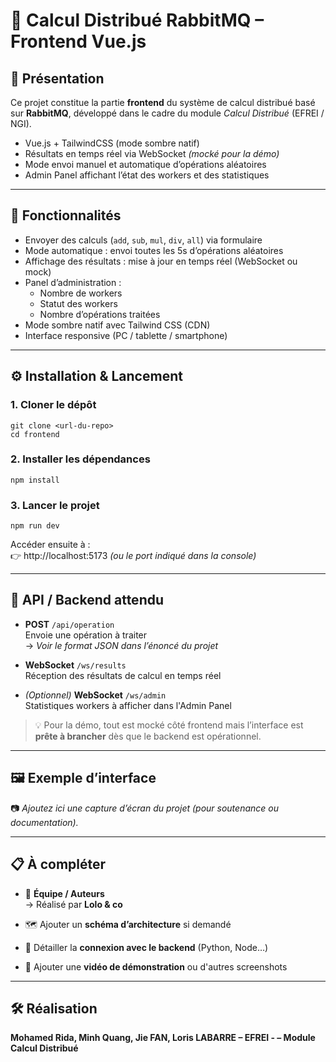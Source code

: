 # 🧠 Calcul Distribué RabbitMQ – Frontend Vue.js

## 📌 Présentation

Ce projet constitue la partie **frontend** du système de calcul distribué basé sur **RabbitMQ**, développé dans le cadre du module *Calcul Distribué* (EFREI / NGI).

- Vue.js + TailwindCSS (mode sombre natif)
- Résultats en temps réel via WebSocket *(mocké pour la démo)*
- Mode envoi manuel et automatique d’opérations aléatoires
- Admin Panel affichant l’état des workers et des statistiques

---

## 🚀 Fonctionnalités

- Envoyer des calculs (`add`, `sub`, `mul`, `div`, `all`) via formulaire
- Mode automatique : envoi toutes les 5s d’opérations aléatoires
- Affichage des résultats : mise à jour en temps réel (WebSocket ou mock)
- Panel d’administration :
  - Nombre de workers
  - Statut des workers
  - Nombre d’opérations traitées
- Mode sombre natif avec Tailwind CSS (CDN)
- Interface responsive (PC / tablette / smartphone)

---

## ⚙️ Installation & Lancement

### 1. Cloner le dépôt

```
git clone <url-du-repo>
cd frontend
```

### 2. Installer les dépendances

```
npm install
```

### 3. Lancer le projet

```
npm run dev
```

Accéder ensuite à :  
👉 http://localhost:5173 *(ou le port indiqué dans la console)*

---

## 🧩 API / Backend attendu

- **POST** `/api/operation`  
  Envoie une opération à traiter  
  → *Voir le format JSON dans l’énoncé du projet*

- **WebSocket** `/ws/results`  
  Réception des résultats de calcul en temps réel

- *(Optionnel)* **WebSocket** `/ws/admin`  
  Statistiques workers à afficher dans l'Admin Panel

> 💡 Pour la démo, tout est mocké côté frontend mais l’interface est **prête à brancher** dès que le backend est opérationnel.

---

## 🖼️ Exemple d’interface

📷 *Ajoutez ici une capture d’écran du projet (pour soutenance ou documentation).*

---

## 📋 À compléter

- 👥 **Équipe / Auteurs**  
  → Réalisé par **Lolo & co**

- 🗺️ Ajouter un **schéma d’architecture** si demandé

- 🔌 Détailler la **connexion avec le backend** (Python, Node…)

- 🎥 Ajouter une **vidéo de démonstration** ou d'autres screenshots

---

## 🛠️ Réalisation

**Mohamed Rida, Minh Quang, Jie FAN, Loris LABARRE  – EFREI - – Module Calcul Distribué**
